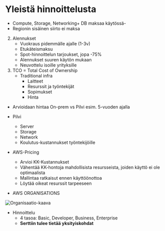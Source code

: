 # Yleistä hinnoittelusta
   - Compute, Storage, Networking+ DB maksaa käytössä-
   - Regionin sisäinen siirto ei maksa
2. Alennukset
   - Vuokraus pidemmälle ajalle (1-3v)
   - Etukäteismaksu
   - Spot-hinnoittelun tarjoukset, jopa -75%
   - Alennukset suuren käytön mukaan
   - Neuvottelu isoille yrityksille
3. TCO = Total Cost of Ownership
   - Traditional infra
       - Laitteet
       - Resurssit ja työntekijät
       - Sopimukset
       - Hinta
  - Arvioidaan hintaa On-prem vs Pilvi esim. 5-vuoden ajalla
  - Pilvi
      - Server
      - Storage
      - Network
      - Koulutus-kustannukset työntekijöille
  - AWS-Pricing
      - Arvioi KK-Kustannukset
      - Vähentää KK-hontoja mahdollisista resursseista, joiden käyttö ei ole optimaalista
      - Mallintaa ratkaisut ennen käyttöönottoa
      - Löytää oikeat resurssit tarpeeseen
   
  - AWS ORGANISATIONS

![Organisaatio-kaava](https://github.com/WindoCode/Pilvipalveluteknologiat/assets/110290723/708b060a-3089-4091-998c-d7673f8314fd)

   - Hinnoittelu
        - 4 tasoa: Basic, Developer, Business, Enterprise
        - **Serttiin tulee tietää yksityiskohdat**
     



